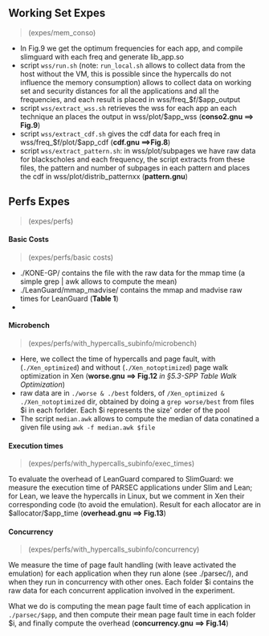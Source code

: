 ## Working Set Expes
> (expes/mem_conso)

- In Fig.9 we get the optimum frequencies for each app, and compile slimguard with each freq and generate lib_app.so 
- script `wss/run.sh` (note: `run_local.sh` allows to collect data from the host without the VM, this is possible since the hypercalls do not influence the memory consumption) allows to collect data on working set and security distances for all the applications and all the frequencies, and each result is placed in wss/freq_\$f/$app_output
- script `wss/extract_wss.sh` retrieves the wss for each app an each technique an places the output in wss/plot/\$app_wss (**conso2.gnu ==> Fig.9**) 
- script `wss/extract_cdf.sh` gives the cdf data for each freq in wss/freq_\$f/plot/$app_cdf (**cdf.gnu ==>Fig.8**)
- script `wss/extract_pattern.sh`: in wss/plot/subpages we have raw data for blackscholes and each frequency, the script extracts from these files, the pattern and number of subpages in each pattern and places the cdf in wss/plot/distrib_patternxx (**pattern.gnu**)

## Perfs Expes
> (expes/perfs)

#### Basic Costs
> (expes/perfs/basic costs)

- ./KONE-GP/ contains the file with the raw data for the mmap time (a simple grep | awk allows to compute the mean)
- ./LeanGuard/mmap_madvise/ contains the mmap and madvise raw times for LeanGuard (**Table 1**)
- 

#### Microbench
> (expes/perfs/with_hypercalls_subinfo/microbench)

- Here, we collect the time of hypercalls and page fault, with (`./Xen_optimized`) and without (`./Xen_notoptimized`) page walk optimization in Xen (**worse.gnu ==> Fig.12** *in §5.3-SPP Table Walk Optimization*)
- raw data are in `./worse & ./best` folders, of `/Xen_optimized & ./Xen_notoptimized` dir, obtained by doing a `grep worse/best` from files \$i in each forlder. Each \$i represents the size' order of the pool
- The script `median.awk` allows to compute the median of data conatined a given file using `awk -f median.awk $file`

#### Execution times
> (expes/perfs/with_hypercalls_subinfo/exec_times)

To evaluate the overhead of LeanGuard compared to SlimGuard: we measure the execution time of PARSEC applications under Slim and Lean; for Lean, we leave the hypercalls in Linux, but we comment in Xen their corresponding code (to avoid the emulation).
Result for each allocator are in \$allocator/$app_time (**overhead.gnu ==> Fig.13**)

#### Concurrency
> (expes/perfs/with_hypercalls_subinfo/concurrency)

We measure the time of page fault handling (with leave activated the emulation) for each application when they run alone (see ./parsec/), and when they run in concurrency with other ones.
Each folder \$i contains the raw data for each concurrent application involved in the experiment.

What we do is computing the mean page fault time of each application in `./parsec/$app`, and then compute their mean page fault time in each folder \$i, and finally compute the overhead (**concurrency.gnu ==> Fig.14**)
